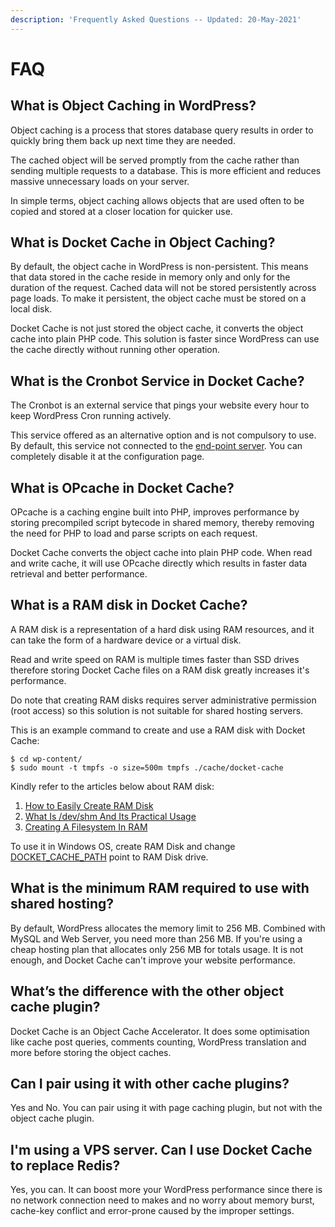 ```yaml
---
description: 'Frequently Asked Questions -- Updated: 20-May-2021'
---
```


# FAQ

## What is Object Caching in WordPress?

Object caching is a process that stores database query results in order to quickly bring them back up next time they are needed.

The cached object will be served promptly from the cache rather than sending multiple requests to a database. This is more efficient and reduces massive unnecessary loads on your server.

In simple terms, object caching allows objects that are used often to be copied and stored at a closer location for quicker use.

## What is Docket Cache in Object Caching?

By default, the object cache in WordPress is non-persistent. This means that data stored in the cache reside in memory only and only for the duration of the request. Cached data will not be stored persistently across page loads. To make it persistent, the object cache must be stored on a local disk.

Docket Cache is not just stored the object cache, it converts the object cache into plain PHP code. This solution is faster since WordPress can use the cache directly without running other operation.

## What is the Cronbot Service in Docket Cache?

The Cronbot is an external service that pings your website every hour to keep WordPress Cron running actively.

This service offered as an alternative option and is not compulsory to use. By default, this service not connected to the [end-point server](https://cronbot.docketcache.com/). You can completely disable it at the configuration page.

## What is OPcache in Docket Cache?

OPcache is a caching engine built into PHP, improves performance by storing precompiled script bytecode in shared memory, thereby removing the need for PHP to load and parse scripts on each request.

Docket Cache converts the object cache into plain PHP code. When read and write cache, it will use OPcache directly which results in faster data retrieval and better performance.

## What is a RAM disk in Docket Cache?

A RAM disk is a representation of a hard disk using RAM resources, and it can take the form of a hardware device or a virtual disk.

Read and write speed on RAM is multiple times faster than SSD drives therefore storing Docket Cache files on a RAM disk greatly increases it's performance.

Do note that creating RAM disks requires server administrative permission \(root access\) so this solution is not suitable for shared hosting servers.

This is an example command to create and use a RAM disk with Docket Cache:

```text
$ cd wp-content/
$ sudo mount -t tmpfs -o size=500m tmpfs ./cache/docket-cache
```

Kindly refer to the articles below about RAM disk:

1. [How to Easily Create RAM Disk](https://www.linuxbabe.com/command-line/create-ramdisk-linux)
2. [What Is /dev/shm And Its Practical Usage](https://www.cyberciti.biz/tips/what-is-devshm-and-its-practical-usage.html)
3. [Creating A Filesystem In RAM](https://www.cyberciti.biz/faq/howto-create-linux-ram-disk-filesystem/)

To use it in Windows OS, create RAM Disk and change [DOCKET\_CACHE\_PATH](https://docs.docketcache.com/configuration#docket_cache_path) point to RAM Disk drive.

## What is the minimum RAM required to use with shared hosting?

By default, WordPress allocates the memory limit to 256 MB. Combined with MySQL and Web Server, you need more than 256 MB. If you're using a cheap hosting plan that allocates only 256 MB for totals usage. It is not enough, and Docket Cache can't improve your website performance.

## What’s the difference with the other object cache plugin?

Docket Cache is an Object Cache Accelerator. It does some optimisation like cache post queries, comments counting, WordPress translation and more before storing the object caches.

## Can I pair using it with other cache plugins?

Yes and No. You can pair using it with page caching plugin, but not with the object cache plugin.

## I'm using a VPS server. Can I use Docket Cache to replace Redis?

Yes, you can. It can boost more your WordPress performance since there is no network connection need to makes and no worry about memory burst, cache-key conflict and error-prone caused by the improper settings.

